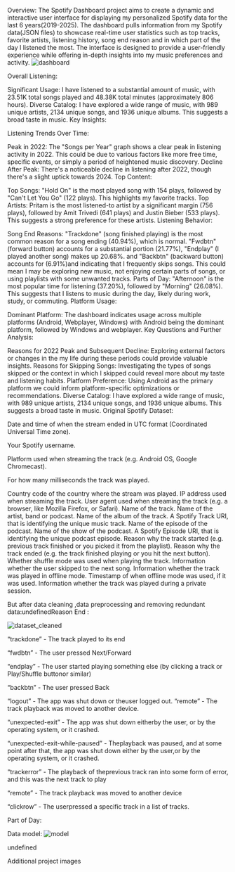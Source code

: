 Overview: The Spotify Dashboard project aims to create a dynamic and interactive user interface for displaying my personalized Spotify data for the last 6 years(2019-2025). The dashboard pulls information from my Spotify data(JSON files) to showcase real-time user statistics such as top tracks, favorite artists, listening history, song end reason and in which part of the day I listened the most. The interface is designed to provide a user-friendly experience while offering in-depth insights into my music preferences and activity.
![dashboard](https://github.com/user-attachments/assets/88cef16d-5370-4a5d-893d-687905a657f5)

Overall Listening:

Significant Usage: I have listened to a substantial amount of music, with 23.51K total songs played and 48.38K total minutes (approximately 806 hours).
Diverse Catalog: I have explored a wide range of music, with 989 unique artists, 2134 unique songs, and 1936 unique albums. This suggests a broad taste in music.
Key Insights:

Listening Trends Over Time:

Peak in 2022: The "Songs per Year" graph shows a clear peak in listening activity in 2022. This could be due to various factors like more free time, specific events, or simply a period of heightened music discovery.
Decline After Peak: There's a noticeable decline in listening after 2022, though there's a slight uptick towards 2024.
Top Content:

Top Songs: "Hold On" is the most played song with 154 plays, followed by "Can't Let You Go" (122 plays). This highlights my favorite tracks.
Top Artists: Pritam is the most listened-to artist by a significant margin (756 plays), followed by Amit Trivedi (641 plays) and Justin Bieber (533 plays). This suggests a strong preference for these artists.
Listening Behavior:

Song End Reasons:
"Trackdone" (song finished playing) is the most common reason for a song ending (40.94%), which is normal.
"Fwdbtn" (forward button) accounts for a substantial portion (21.77%), "Endplay" (I played another song) makes up 20.68%. and "Backbtn" (backward button) accounts for (6.91%)and indicating that I frequently skips songs. This could mean I may be exploring new music, not enjoying certain parts of songs, or using playlists with some unwanted tracks.
Parts of Day:
"Afternoon" is the most popular time for listening (37.20%), followed by "Morning" (26.08%). This suggests that I listens to music during the day, likely during work, study, or commuting.
Platform Usage:

Dominant Platform: The dashboard indicates usage across multiple platforms (Android, Webplayer, Windows) with Android being the dominant platform, followed by Windows and webplayer.
Key Questions and Further Analysis:

Reasons for 2022 Peak and Subsequent Decline: Exploring external factors or changes in the my life during these periods could provide valuable insights.
Reasons for Skipping Songs: Investigating the types of songs skipped or the context in which I skipped could reveal more about my taste and listening habits.
Platform Preference: Using Android as the primary platform we could inform platform-specific optimizations or recommendations.
Diverse Catalog: I have explored a wide range of music, with 989 unique artists, 2134 unique songs, and 1936 unique albums. This suggests a broad taste in music.
Original Spotify Dataset:

Date and time of when the stream ended in UTC format (Coordinated Universal Time zone).

Your Spotify username.

Platform used when streaming the track (e.g. Android OS, Google Chromecast).

For how many milliseconds the track was played.

Country code of the country where the stream was played.
IP address used when streaming the track.
User agent used when streaming the track (e.g. a browser, like Mozilla Firefox, or Safari).
Name of the track.
Name of the artist, band or podcast.
Name of the album of the track.
A Spotify Track URI, that is identifying the unique music track.
Name of the episode of the podcast.
Name of the show of the podcast.
A Spotify Episode URI, that is identifying the unique podcast episode.
Reason why the track started (e.g. previous track finished or you picked it from the playlist).
Reason why the track ended (e.g. the track finished playing or you hit the next button).
Whether shuffle mode was used when playing the track.
Information whether the user skipped to the next song.
Information whether the track was played in offline mode.
Timestamp of when offline mode was used, if it was used.
Information whether the track was played during a private session.

But after data cleaning ,data preprocessing and removing redundant data:undefinedReason End :

![dataset_cleaned](https://github.com/user-attachments/assets/2b7d59db-677a-45c9-82b2-0096381cd241)

“trackdone” - The track played to its end

“fwdbtn” - The user pressed Next/Forward

“endplay” - The user started playing something else (by clicking a track or Play/Shuffle buttonor similar)

“backbtn” - The user pressed Back

“logout” - The app was shut down or theuser logged out. “remote” - The track playback was moved to another device.

“unexpected-exit” - The app was shut down eitherby the user, or by the operating system, or it crashed.

“unexpected-exit-while-paused” - Theplayback was paused, and at some point after that, the app was shut down either by the user,or by the operating system, or it crashed.

“trackerror” - The playback of theprevious track ran into some form of error, and this was the next track to play

“remote” - The track playback was moved to another device

“clickrow” - The userpressed a specific track in a list of tracks.

Part of Day:

Data model:
![model](https://github.com/user-attachments/assets/02c3c863-86de-47b4-a36c-1f8c34eef07c)

undefined

Additional project images


